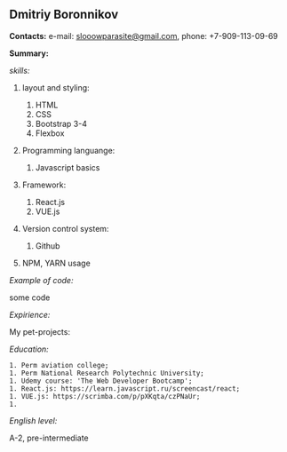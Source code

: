 ## Dmitriy Boronnikov
__Contacts:__ e-mail: slooowparasite@gmail.com,  phone: +7-909-113-09-69

__Summary:__

_skills:_
1. layout and styling:

    1. HTML
    1. CSS
    1. Bootstrap 3-4
    1. Flexbox

1. Programming languange:

    1. Javascript basics

1. Framework:

    1. React.js
    1. VUE.js

1. Version control system:

    1. Github

1. NPM, YARN usage

_Example of code:_

some code

_Expirience:_

My pet-projects:

_Education:_

    1. Perm aviation college;
    1. Perm National Research Polytechnic University;
    1. Udemy course: 'The Web Developer Bootcamp';
    1. React.js: https://learn.javascript.ru/screencast/react;
    1. VUE.js: https://scrimba.com/p/pXKqta/czPNaUr;
    1.

_English level:_

A-2, pre-intermediate